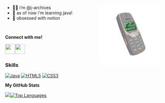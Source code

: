 <!--gif-->
<p><img align="right" src="https://github.com/j-archives/j-archives/blob/main/nokia.gif" width="200" height="200" /></p>

- 👩‍💻 i’m @j-archives
- 🧠 as of now i'm learning java!
- 📓 obsessed with notion

<br>

<b>Connect with me!</b>
<!-- Socials: Github, Stackoverflow -->
      
<p align="left"><a href="https://www.github.com/j-archives" target="_blank" rel="noreferrer"><img src="https://raw.githubusercontent.com/danielcranney/readme-generator/main/public/icons/socials/github.svg" width="32" height="32"/></a><a href="https://www.stackoverflow.com/users/21041330/j-files?tab=profile" target="_blank" rel="noreferrer"><img src="https://raw.githubusercontent.com/danielcranney/readme-generator/main/public/icons/socials/stackoverflow.svg" width="32" height="32" /></a></p>

### Skills

<p align="left">
<a href="https://www.oracle.com/java/" target="_blank" rel="noreferrer"><img src="https://raw.githubusercontent.com/danielcranney/readme-generator/main/public/icons/skills/java-colored.svg" width="36" height="36" alt="Java" /></a>
<a href="https://developer.mozilla.org/en-US/docs/Glossary/HTML5" target="_blank" rel="noreferrer"><img src="https://raw.githubusercontent.com/danielcranney/readme-generator/main/public/icons/skills/html5-colored.svg" width="36" height="36" alt="HTML5" /></a>
<a href="https://www.w3.org/TR/CSS/#css" target="_blank" rel="noreferrer"><img src="https://raw.githubusercontent.com/danielcranney/readme-generator/main/public/icons/skills/css3-colored.svg" width="36" height="36" alt="CSS3" /></a>
</p>

<b>My GitHub Stats</b>

<a href="http://www.github.com/j-archives"><img src="https://github-readme-streak-stats.herokuapp.com/?user=j-archives&stroke=000000&background=ffffff&ring=0f172a&fire=0f172a&currStreakNum=000000&currStreakLabel=0f172a&sideNums=000000&sideLabels=000000&dates=000000&hide_border=true"/></a><a href="https://github.com/j-archives" align="left"><img src="https://github-readme-stats.vercel.app/api/top-langs/?username=j-archives&langs_count=10&title_color=0f172a&text_color=000000&icon_color=0891b2&bg_color=ffffff&hide_border=true&locale=en&custom_title=Top%20%Languages" alt="Top Languages" /></a>


<!---
j-archives/j-archives is a ✨ special ✨ repository because its `README.md` (this file) appears on your GitHub profile.
You can click the Preview link to take a look at your changes.
--->
